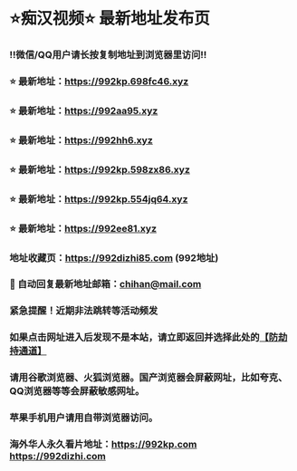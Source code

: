 # ⭐️痴汉视频⭐️ 最新地址发布页

### ‼️微信/QQ用户请长按复制地址到浏览器里访问‼️

### ⭐️ 最新地址：https://992kp.698fc46.xyz

### ⭐️ 最新地址：https://992aa95.xyz

### ⭐️ 最新地址：https://992hh6.xyz

### ⭐️ 最新地址：https://992kp.598zx86.xyz

### ⭐️ 最新地址：https://992kp.554jq64.xyz

### ⭐️ 最新地址：https://992ee81.xyz



### 地址收藏页：https://992dizhi85.com (992地址)
### 📧 自动回复最新地址邮箱：chihan@mail.com
### 紧急提醒！近期非法跳转等活动频发
### 如果点击网址进入后发现不是本站，请立即返回并选择此处的[【防劫持通道】](https://23.224.130.222:7583)
### 请用谷歌浏览器、火狐浏览器。国产浏览器会屏蔽网址，比如夸克、QQ浏览器等等会屏蔽敏感网址。
### 苹果手机用户请用自带浏览器访问。
### 海外华人永久看片地址：https://992kp.com  https://992dizhi.com
